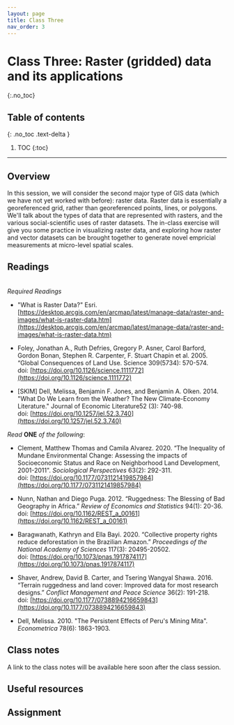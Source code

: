 ```yaml
---
layout: page
title: Class Three
nav_order: 3
---
```


# Class Three: Raster (gridded) data and its applications
{:.no_toc}

## Table of contents
{: .no_toc .text-delta }

1. TOC
{:toc}

---

## Overview

In this session, we will consider the second major type of GIS data (which we have not yet worked with before): raster data. Raster data is essentially a georeferenced grid, rather than georeferenced points, lines, or polygons. We'll talk about the types of data that are represented with rasters, and the various social-scientific uses of raster datasets. The in-class exercise will give you some practice in visualizing raster data, and exploring how raster and vector datasets can be brought together to generate novel empricial measurements at micro-level spatial scales.  

## Readings
\
*Required Readings*

* "What is Raster Data?" Esri. [https://desktop.arcgis.com/en/arcmap/latest/manage-data/raster-and-images/what-is-raster-data.htm](https://desktop.arcgis.com/en/arcmap/latest/manage-data/raster-and-images/what-is-raster-data.htm) 

* Foley, Jonathan A., Ruth Defries, Gregory P. Asner, Carol Barford, Gordon Bonan, Stephen R. Carpenter, F. Stuart Chapin et al. 2005. “Global Consequences of Land Use. Science 309(5734): 570-574.\
doi: [https://doi.org/10.1126/science.1111772](https://doi.org/10.1126/science.1111772)

* [SKIM] Dell, Melissa, Benjamin F. Jones, and Benjamin A. Olken. 2014. "What Do We Learn from the Weather? The New Climate-Economy Literature." Journal of Economic Literature52 (3): 740-98.\
doi: [https://doi.org/10.1257/jel.52.3.740](https://doi.org/10.1257/jel.52.3.740)

*Read* **ONE** *of the following*:

* Clement, Matthew Thomas and Camila Alvarez. 2020. “The Inequality of Mundane Environmental Change: Assessing the impacts of Socioeconomic Status and Race on Neighborhood Land Development, 2001-2011". *Sociological Perspectives* 63(2): 292-311.\
doi: [https://doi.org/10.1177/0731121419857984](https://doi.org/10.1177/0731121419857984)

* Nunn, Nathan and Diego Puga. 2012. “Ruggedness: The Blessing of Bad Geography in Africa.” *Review of Economics and Statistics* 94(1): 20-36.\
doi: [https://doi.org/10.1162/REST_a_00161](https://doi.org/10.1162/REST_a_00161)

* Baragwanath, Kathryn and Ella Bayi. 2020. “Collective property rights reduce deforestation in the Brazilian Amazon.” *Proceedings of the National Academy of Sciences* 117(3): 20495-20502.\
doi: [https://doi.org/10.1073/pnas.1917874117](https://doi.org/10.1073/pnas.1917874117) 

* Shaver, Andrew, David B. Carter, and Tsering Wangyal Shawa. 2016. “Terrain ruggedness and land cover: Improved data for most research designs.” *Conflict Management and Peace Science* 36(2): 191-218.\
doi: [https://doi.org/10.1177/0738894216659843](https://doi.org/10.1177/0738894216659843)

* Dell, Melissa. 2010. "The Persistent Effects of Peru's Mining Mita". *Econometrica* 78(6): 1863-1903. 

## Class notes

A link to the class notes will be available here soon after the class session. 

## Useful resources

## Assignment


